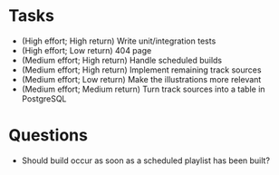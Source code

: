 # Tasks
- (High effort; High return) Write unit/integration tests
- (High effort; Low return) 404 page
- (Medium effort; High return) Handle scheduled builds
- (Medium effort; High return) Implement remaining track sources
- (Medium effort; Low return) Make the illustrations more relevant
- (Medium effort; Medium return) Turn track sources into a table in PostgreSQL

# Questions
- Should build occur as soon as a scheduled playlist has been built?